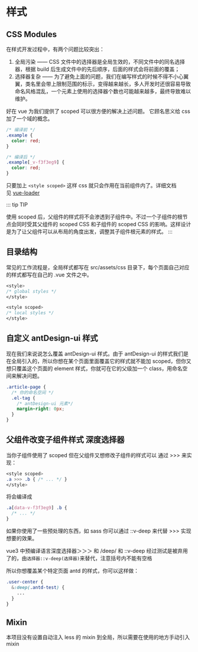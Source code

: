 # 样式

## CSS Modules

在样式开发过程中，有两个问题比较突出：

1. 全局污染 —— CSS 文件中的选择器是全局生效的，不同文件中的同名选择器，根据 build 后生成文件中的先后顺序，后面的样式会将前面的覆盖；
2. 选择器复杂 —— 为了避免上面的问题，我们在编写样式的时候不得不小心翼翼，类名里会带上限制范围的标示，变得越来越长，多人开发时还很容易导致命名风格混乱，一个元素上使用的选择器个数也可能越来越多，最终导致难以维护。

好在 vue 为我们提供了 scoped 可以很方便的解决上述问题。 它顾名思义给 css 加了一个域的概念。

```css
/* 编译前 */
.example {
  color: red;
}

/* 编译后 */
.example[_v-f3f3eg9] {
  color: red;
}

```

只要加上 `<style scoped>` 这样 css 就只会作用在当前组件内了。详细文档见 [vue-loader](https://vue-loader.vuejs.org/guide/scoped-css.html#mixing-local-and-global-styles)

::: tip TIP

使用 scoped 后，父组件的样式将不会渗透到子组件中。不过一个子组件的根节点会同时受其父组件的 scoped CSS 和子组件的 scoped CSS 的影响。这样设计是为了让父组件可以从布局的角度出发，调整其子组件根元素的样式。
:::

## 目录结构


常见的工作流程是，全局样式都写在 src/assets/css 目录下，每个页面自己对应的样式都写在自己的 .vue 文件之中。

```css
<style>
/* global styles */
</style>

<style scoped>
/* local styles */
</style>

```

## 自定义 antDesign-ui 样式

现在我们来说说怎么覆盖 antDesign-ui 样式。由于 antDesign-ui 的样式我们是在全局引入的，所以你想在某个页面里面覆盖它的样式就不能加 scoped，但你又想只覆盖这个页面的 element 样式，你就可在它的父级加一个 class，用命名空间来解决问题。

```css
.article-page {
  /* 你的命名空间 */
  .el-tag {
    /* antDesign-ui 元素*/
    margin-right: 0px;
  }
}

```

## 父组件改变子组件样式 深度选择器

当你子组件使用了 scoped 但在父组件又想修改子组件的样式可以 通过 >>> 来实现：

```css
<style scoped>
.a >>> .b { /* ... */ }
</style>

```

将会编译成

```css
.a[data-v-f3f3eg9] .b {
  /* ... */
}

```

如果你使用了一些预处理的东西，如 sass 你可以通过 ::v-deep 来代替 >>> 实现想要的效果。

vue3 中预编译语言深度选择器＞＞＞ 和 /deep/ 和 ::v-deep 经过测试是被弃用了的，由`选择器::v-deep(选择器)`来替代，注意括号内不能有空格

所以你想覆盖某个特定页面 antd 的样式，你可以这样做：

```css
.user-center {
  &:deep(.antd-test) {
    ...
  }
}
```

## Mixin

本项目没有设置自动注入 less 的 mixin 到全局，所以需要在使用的地方手动引入 mixin

